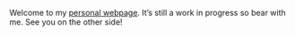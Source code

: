 Welcome to my [personal webpage](https://jabrantley.github.io/). It’s still a work in progress so bear with me. See you on the other side!
